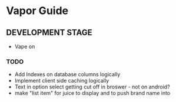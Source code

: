 # Vapor Guide

## DEVELOPMENT STAGE
- Vape on

### TODO
- Add Indexes on database columns logically 
- Implement client side caching logically
- Text in option select getting cut off in broswer - not on android?
- make "list item" for juice to display and to push brand name into
